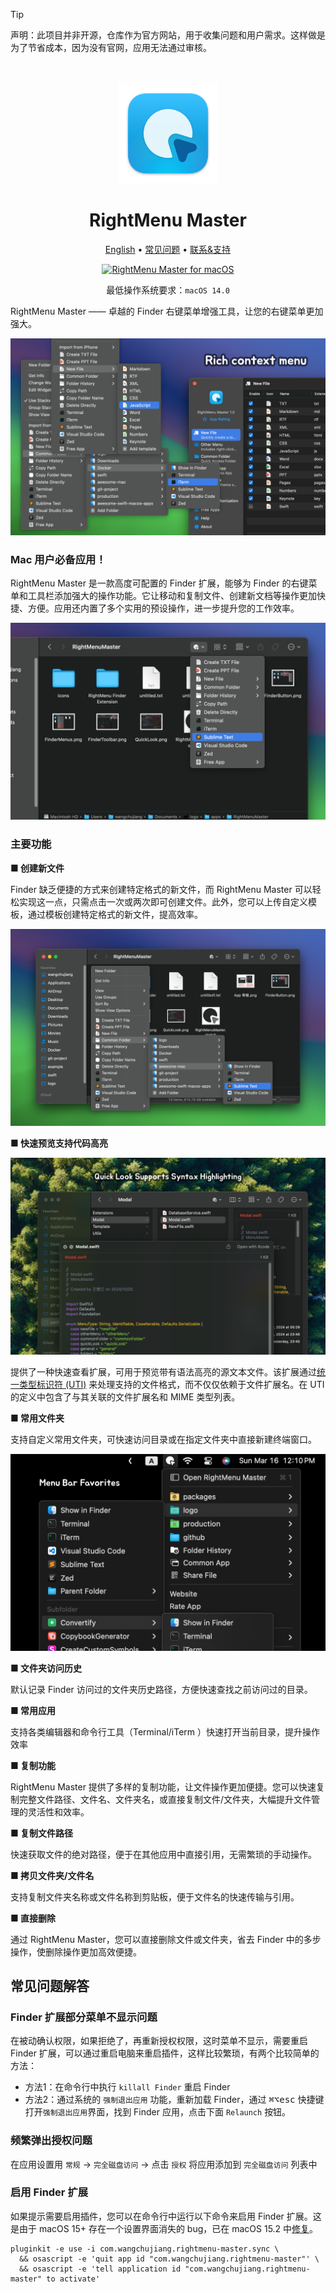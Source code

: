 <!--idoc:ignore:start-->
> [!TIP]
> 声明：此项目并非开源，仓库作为官方网站，用于收集问题和用户需求。这样做是为了节省成本，因为没有官网，应用无法通过审核。
<!--idoc:ignore:end-->

<div align="center">
  <br />
  <br />
  <img src="./assets/logo.png" alt="DevTutor LOGO" width="160" height="160">
  <h1>RightMenu Master</h1>
  <!--rehype:style=border: 0;-->
  <p>
    <a href="./README.md">English</a> • 
		<a href="#常见问题解答">常见问题</a> • 
    <a target="_blank" href="https://github.com/jaywcjlove/rightmenu-master/issues/new?assignees=&labels=support%2Cfeedback%2Cquestion&projects=&template=bug_report.yml&title=%F0%9F%99%8B%E2%80%8D%E2%99%82%EF%B8%8F+Support+%26+Feedback%3A+Quick+RSS">联系&支持</a>
  </p>
  <p>
    <a target="_blank" href="https://apps.apple.com/app/rightmenu-master/6737160756" title="PasteQuick for macOS">
      <img alt="RightMenu Master for macOS" src="https://jaywcjlove.github.io/sb/download/macos.svg" height="51">
    </a>
  </p>
</div>

<div align="center">

最低操作系统要求：`macOS 14.0`

</div>

RightMenu Master —— 卓越的 Finder 右键菜单增强工具，让您的右键菜单更加强大。

![RightMenu Master Screenshot 1](./assets/screenshots-1.png)

### Mac 用户必备应用！

RightMenu Master 是一款高度可配置的 Finder 扩展，能够为 Finder 的右键菜单和工具栏添加强大的操作功能。它让移动和复制文件、创建新文档等操作更加快捷、方便。应用还内置了多个实用的预设操作，进一步提升您的工作效率。

![RightMenu Master Screenshot 4](./assets/screenshots-4.png)

### 主要功能

**■ 创建新文件**

Finder 缺乏便捷的方式来创建特定格式的新文件，而 RightMenu Master 可以轻松实现这一点，只需点击一次或两次即可创建文件。此外，您可以上传自定义模板，通过模板创建特定格式的新文件，提高效率。

![RightMenu Master Screenshot 3](./assets/screenshots-3.png)

**■ 快速预览支持代码高亮**

![RightMenu Master Screenshot 2](./assets/screenshots-2.png)

提供了一种快速查看扩展，可用于预览带有语法高亮的源文本文件。该扩展通过[统一类型标识符 (UTI)](https://developer.apple.com/library/archive/documentation/FileManagement/Conceptual/understanding_utis/understand_utis_intro/understand_utis_intro.html) 来处理支持的文件格式，而不仅仅依赖于文件扩展名。在 UTI 的定义中包含了与其关联的文件扩展名和 MIME 类型列表。

**■ 常用文件夹**

支持自定义常用文件夹，可快速访问目录或在指定文件夹中直接新建终端窗口。

![RightMenu Master Screenshot 5](./assets/screenshots-5.png)

**■ 文件夹访问历史**

默认记录 Finder 访问过的文件夹历史路径，方便快速查找之前访问过的目录。

**■ 常用应用**

支持各类编辑器和命令行工具（Terminal/iTerm ）快速打开当前目录，提升操作效率

**■ 复制功能**

RightMenu Master 提供了多样的复制功能，让文件操作更加便捷。您可以快速复制完整文件路径、文件名、文件夹名，或直接复制文件/文件夹，大幅提升文件管理的灵活性和效率。

**■ 复制文件路径**

快速获取文件的绝对路径，便于在其他应用中直接引用，无需繁琐的手动操作。

**■ 拷贝文件夹/文件名**

支持复制文件夹名称或文件名称到剪贴板，便于文件名的快速传输与引用。

**■ 直接删除**

通过 RightMenu Master，您可以直接删除文件或文件夹，省去 Finder 中的多步操作，使删除操作更加高效便捷。

## 常见问题解答

### Finder 扩展部分菜单不显示问题

在被动确认权限，如果拒绝了，再重新授权权限，这时菜单不显示，需要重启 Finder 扩展，可以通过重启电脑来重启插件，这样比较繁琐，有两个比较简单的方法：

- 方法1：在命令行中执行 `killall Finder` 重启 Finder  
- 方法2：通过系统的 `强制退出应用` 功能，重新加载 Finder，通过 <kbd>⌘</kbd><kbd>⌥</kbd><kbd>esc</kbd> 快捷键打开`强制退出应用`界面，找到 Finder 应用，点击下面 `Relaunch` 按钮。

### 频繁弹出授权问题

在应用设置用 `常规` -> `完全磁盘访问` -> 点击 `授权` 将应用添加到 `完全磁盘访问` 列表中

### 启用 Finder 扩展

如果提示需要启用插件，您可以在命令行中运行以下命令来启用 Finder 扩展。这是由于 macOS 15+ 存在一个设置界面消失的 bug，已在 macOS 15.2 中[修复](https://forums.developer.apple.com/forums/thread/756711?answerId=812519022#812519022)。

```shell
pluginkit -e use -i com.wangchujiang.rightmenu-master.sync \
  && osascript -e 'quit app id "com.wangchujiang.rightmenu-master"' \
  && osascript -e 'tell application id "com.wangchujiang.rightmenu-master" to activate'
```

<!--idoc:config:
site: RightMenu Master
title: 卓越的 Finder 右键菜单增强工具，让您的右键菜单更加强大。
keywords: RightMenu,右键菜单,Finder,macOS,应用,文件管理,创建新文件,复制功能,增强工具
-->